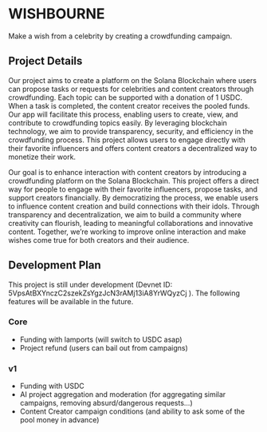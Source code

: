 # WISHBOURNE
Make a wish from a celebrity by creating a crowdfunding campaign.

## Project Details
Our project aims to create a platform on the Solana Blockchain where users can propose tasks or requests for celebrities and content creators through crowdfunding. Each topic can be supported with a donation of 1 USDC. When a task is completed, the content creator receives the pooled funds. Our app will facilitate this process, enabling users to create, view, and contribute to crowdfunding topics easily. By leveraging blockchain technology, we aim to provide transparency, security, and efficiency in the crowdfunding process. This project allows users to engage directly with their favorite influencers and offers content creators a decentralized way to monetize their work.

Our goal is to enhance interaction with content creators by introducing a crowdfunding platform on the Solana Blockchain. This project offers a direct way for people to engage with their favorite influencers, propose tasks, and support creators financially. By democratizing the process, we enable users to influence content creation and build connections with their idols. Through transparency and decentralization, we aim to build a community where creativity can flourish, leading to meaningful collaborations and innovative content. Together, we’re working to improve online interaction and make wishes come true for both creators and their audience.


## Development Plan
This project is still under development (Devnet ID: 5VpsAtBXYnczC2szekZsYgzJcN3rAMj13iA8YrWQyzCj ). The following features will be available in the future.

### Core
- Funding with lamports (will switch to USDC asap)
- Project refund (users can bail out from campaigns)

### v1
- Funding with USDC
- AI project aggregation and moderation (for aggregating similar campaigns, removing absurd/dangerous requests...)
- Content Creator campaign conditions (and ability to ask some of the pool money in advance)
